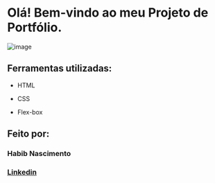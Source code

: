# Olá! Bem-vindo ao meu Projeto de Portfólio.

![image](https://user-images.githubusercontent.com/77756047/211304452-220fedf0-f91b-490f-8a65-a60ce860bc5c.png)

## Ferramentas utilizadas:

* HTML

* CSS

* Flex-box

## Feito por:

### Habib Nascimento

### [Linkedin](https://www.linkedin.com/school/aluracursos/)
